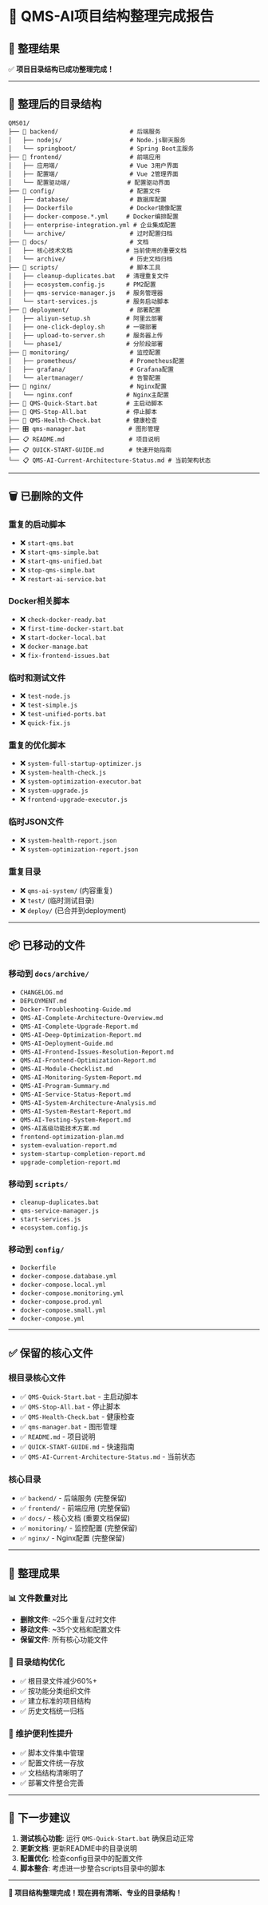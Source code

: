 # 📁 QMS-AI项目结构整理完成报告

## 🎉 整理结果

✅ **项目目录结构已成功整理完成！**

---

## 📂 整理后的目录结构

```
QMS01/
├── 📁 backend/                    # 后端服务
│   ├── nodejs/                   # Node.js聊天服务
│   └── springboot/               # Spring Boot主服务
├── 📁 frontend/                   # 前端应用
│   ├── 应用端/                    # Vue 3用户界面
│   ├── 配置端/                    # Vue 2管理界面
│   └── 配置驱动端/                # 配置驱动界面
├── 📁 config/                     # 配置文件
│   ├── database/                 # 数据库配置
│   ├── Dockerfile                # Docker镜像配置
│   ├── docker-compose.*.yml     # Docker编排配置
│   ├── enterprise-integration.yml # 企业集成配置
│   └── archive/                  # 过时配置归档
├── 📁 docs/                       # 文档
│   ├── 核心技术文档               # 当前使用的重要文档
│   └── archive/                  # 历史文档归档
├── 📁 scripts/                    # 脚本工具
│   ├── cleanup-duplicates.bat   # 清理重复文件
│   ├── ecosystem.config.js      # PM2配置
│   ├── qms-service-manager.js   # 服务管理器
│   └── start-services.js        # 服务启动脚本
├── 📁 deployment/                 # 部署配置
│   ├── aliyun-setup.sh          # 阿里云部署
│   ├── one-click-deploy.sh      # 一键部署
│   ├── upload-to-server.sh      # 服务器上传
│   └── phase1/                  # 分阶段部署
├── 📁 monitoring/                 # 监控配置
│   ├── prometheus/               # Prometheus配置
│   ├── grafana/                  # Grafana配置
│   └── alertmanager/             # 告警配置
├── 📁 nginx/                      # Nginx配置
│   └── nginx.conf               # Nginx主配置
├── 🚀 QMS-Quick-Start.bat        # 主启动脚本
├── 🛑 QMS-Stop-All.bat           # 停止脚本
├── 🏥 QMS-Health-Check.bat       # 健康检查
├── 🎛️ qms-manager.bat            # 图形管理
├── 📋 README.md                  # 项目说明
├── 📋 QUICK-START-GUIDE.md       # 快速开始指南
└── 📋 QMS-AI-Current-Architecture-Status.md # 当前架构状态
```

---

## 🗑️ 已删除的文件

### 重复的启动脚本
- ❌ `start-qms.bat`
- ❌ `start-qms-simple.bat`
- ❌ `start-qms-unified.bat`
- ❌ `stop-qms-simple.bat`
- ❌ `restart-ai-service.bat`

### Docker相关脚本
- ❌ `check-docker-ready.bat`
- ❌ `first-time-docker-start.bat`
- ❌ `start-docker-local.bat`
- ❌ `docker-manage.bat`
- ❌ `fix-frontend-issues.bat`

### 临时和测试文件
- ❌ `test-node.js`
- ❌ `test-simple.js`
- ❌ `test-unified-ports.bat`
- ❌ `quick-fix.js`

### 重复的优化脚本
- ❌ `system-full-startup-optimizer.js`
- ❌ `system-health-check.js`
- ❌ `system-optimization-executor.bat`
- ❌ `system-upgrade.js`
- ❌ `frontend-upgrade-executor.js`

### 临时JSON文件
- ❌ `system-health-report.json`
- ❌ `system-optimization-report.json`

### 重复目录
- ❌ `qms-ai-system/` (内容重复)
- ❌ `test/` (临时测试目录)
- ❌ `deploy/` (已合并到deployment)

---

## 📦 已移动的文件

### 移动到 `docs/archive/`
- `CHANGELOG.md`
- `DEPLOYMENT.md`
- `Docker-Troubleshooting-Guide.md`
- `QMS-AI-Complete-Architecture-Overview.md`
- `QMS-AI-Complete-Upgrade-Report.md`
- `QMS-AI-Deep-Optimization-Report.md`
- `QMS-AI-Deployment-Guide.md`
- `QMS-AI-Frontend-Issues-Resolution-Report.md`
- `QMS-AI-Frontend-Optimization-Report.md`
- `QMS-AI-Module-Checklist.md`
- `QMS-AI-Monitoring-System-Report.md`
- `QMS-AI-Program-Summary.md`
- `QMS-AI-Service-Status-Report.md`
- `QMS-AI-System-Architecture-Analysis.md`
- `QMS-AI-System-Restart-Report.md`
- `QMS-AI-Testing-System-Report.md`
- `QMS-AI高级功能技术方案.md`
- `frontend-optimization-plan.md`
- `system-evaluation-report.md`
- `system-startup-completion-report.md`
- `upgrade-completion-report.md`

### 移动到 `scripts/`
- `cleanup-duplicates.bat`
- `qms-service-manager.js`
- `start-services.js`
- `ecosystem.config.js`

### 移动到 `config/`
- `Dockerfile`
- `docker-compose.database.yml`
- `docker-compose.local.yml`
- `docker-compose.monitoring.yml`
- `docker-compose.prod.yml`
- `docker-compose.small.yml`
- `docker-compose.yml`

---

## ✅ 保留的核心文件

### 根目录核心文件
- ✅ `QMS-Quick-Start.bat` - 主启动脚本
- ✅ `QMS-Stop-All.bat` - 停止脚本
- ✅ `QMS-Health-Check.bat` - 健康检查
- ✅ `qms-manager.bat` - 图形管理
- ✅ `README.md` - 项目说明
- ✅ `QUICK-START-GUIDE.md` - 快速指南
- ✅ `QMS-AI-Current-Architecture-Status.md` - 当前状态

### 核心目录
- ✅ `backend/` - 后端服务 (完整保留)
- ✅ `frontend/` - 前端应用 (完整保留)
- ✅ `docs/` - 核心文档 (重要文档保留)
- ✅ `monitoring/` - 监控配置 (完整保留)
- ✅ `nginx/` - Nginx配置 (完整保留)

---

## 🎯 整理成果

### 📊 文件数量对比
- **删除文件**: ~25个重复/过时文件
- **移动文件**: ~35个文档和配置文件
- **保留文件**: 所有核心功能文件

### 📁 目录结构优化
- ✅ 根目录文件减少60%+
- ✅ 按功能分类组织文件
- ✅ 建立标准的项目结构
- ✅ 历史文档统一归档

### 🔧 维护便利性提升
- ✅ 脚本文件集中管理
- ✅ 配置文件统一存放
- ✅ 文档结构清晰明了
- ✅ 部署文件整合完善

---

## 🚀 下一步建议

1. **测试核心功能**: 运行 `QMS-Quick-Start.bat` 确保启动正常
2. **更新文档**: 更新README中的目录说明
3. **配置优化**: 检查config目录中的配置文件
4. **脚本整合**: 考虑进一步整合scripts目录中的脚本

---

**🎉 项目结构整理完成！现在拥有清晰、专业的目录结构！**
